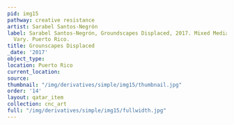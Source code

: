 ```yaml
---
pid: img15
pathway: creative resistance
artist: Sarabel Santos-Negrón
label: Sarabel Santos-Negrón, Groundscapes Displaced, 2017. Mixed Media, Dimensions
  Vary. Puerto Rico.
title: Grounscapes Displaced
_date: '2017'
object_type: 
location: Puerto Rico
current_location: 
source: 
thumbnail: "/img/derivatives/simple/img15/thumbnail.jpg"
order: '14'
layout: qatar_item
collection: cnc_art
full: "/img/derivatives/simple/img15/fullwidth.jpg"
---
```

